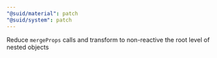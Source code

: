 ```yaml
---
"@suid/material": patch
"@suid/system": patch
---
```


Reduce `mergeProps` calls and transform to non-reactive the root level of nested objects
